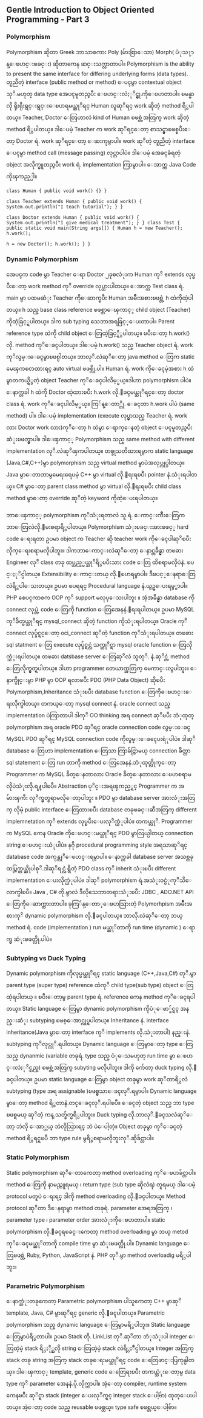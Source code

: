 ## Gentle Introduction to Object Oriented Programming - Part 3

### Polymorphism

Polymorphism ဆိုတာ Greek ဘာသာစကား Poly (မ်ားစြာေသာ) Morph( ပံုသ႑ာန္ေၿပာင္းၿခင္း) ဆိုတာကေန ဆင္းသက္လာတာပါ။ Polymorphism is the ability to present the same interface for differing underlying forms (data types). တူညီတဲ့ interface (public method or method) ေပၚမွာ contextual object သုိ.မဟုတ္ data type အေပၚမူတည္ၿပီး ေၿပာင္းလဲႏုိင္မွု.ကိုေၿပာတာပါ။ ၿမန္မာလို ရိုးရိုးရွင္းရွင္းေၿပာရမယ္ဆုိရင္ Human လူဆုိရင္ work ဆိုတဲ့ method ရိွပါတယ္။ Teacher, Doctor ေတြဟာလဲ kind of Human ၿဖစ္တဲ့အတြက္ work ဆိုတဲ့ method ရိွပါတယ္။ ဒါေပမဲ့ Teacher က work ဆုိရင္ေတာ့ စာသင္မွာၿဖစ္ၿပီးေတာ့ Doctor ရဲ. work ဆုိရင္ေတာ့ ေဆးကုမွာပါ။ work ဆုိတဲ့ တူညီတဲ့ interface ေပၚမွာ method call (message passing) လုပ္တာပါပဲ။ ဒါေပမဲ့ အေခၚခံရတဲ့ object အလိုက္မူတည္ၿပီး work ရဲ. implementation ကြာမွာပါ။ ေအာက္က Java Code ကိုၾကည့္ပါ။

    class Human { public void work() {} }
    
    class Teacher extends Human { public void work() { System.out.println("I teach tutorial"); } }
    
    class Doctor extends Human { public void work() { System.out.println("I give medical treatment"); } } class Test { public static void main(String args[]) { Human h = new Teacher(); h.work();
    
    h = new Doctor(); h.work(); } }

### Dynamic Polymorphism

အေပၚက code မွာ Teacher ေရာ Doctor ၂ခုစလံုးက Human ကုိ extends လုပ္ၿပီးေတာ့ work method ကုိ override လုပ္ထားပါတယ္။ ေအာက္က Test class ရဲ. main မွာ ပထမဆံုး Teacher ကိုေဆာက္ၿပီး Human အမ်ိဳးအစားၿဖစ္တဲ့ h ထဲကိုထဲ့ပါတယ္။ h သည္ base class reference ၿဖစ္တာေၾကာင့္ child object (Teacher) ကိုထဲ့ခြင့္ရပါတယ္။ ဒါက sub typing သေဘာအရခြင့္ေပးတာပါ။ Parent reference type ထဲကို child object ေတြထဲ့ခြင့္ရိွပါတယ္။ ၿပီးေတာ့ h.work() လို. method ကုိေခၚပါတယ္။ ဒါေပမဲ့ h.work() သည္ Teacher object ရဲ. work ကုိလွမ္းေခၚမွာၿဖစ္ပါတယ္။ ဘာလုိ.လဲဆုိေတာ့ java method ေတြက static မေၾကၿငာထားရင္ auto virtual ၿဖစ္လို.ပါ။ Human ရဲ. work ကိုေခၚမဲ့အစား h ထဲမွာတကယ္ရိွတဲ့ object Teacher ကုိေခၚပါလိမ့္မယ္။ဒါဟာ polymorphism ပါပဲ။ ေနာက္တခါ h ထဲကို Doctor ထဲ့ထားၿပီး h.work လို.ေခၚမယ္ဆုိရင္ေတာ့ doctor class ရဲ. work ကုိေခၚပါလိမ့္မယ္။ ကြ်န္ေတာ္တို. ေခၚတာ h.work ပါပဲ (same method) ပါ။ ဒါေပမဲ့ implementation (execute လုပ္မွာသည္ Teacher ရဲ. work လား Doctor work လား)ကုိေတာ့ h ထဲမွာ ေရာက္ေနတဲ့ object ေပၚမူတည္ၿပီး ဆံုးၿဖတ္မွာပါ။ ဒါေၾကာင့္ Polymorphism သည္ same method with different implementation လုိ.လဲဆုိၾကပါတယ္။ တစ္ခုသတိထားရမွာက static language (Java,C#,C++)မွာ polymorphism သည္ virtual method မွာပဲအလုပ္လုပ္ပါတယ္။ Java မွာေတာဘာမွမေရးရေပမဲ့ C++ မွာ virtual လို.ေရးရၿပီး pointer နဲ.သံုးရပါတယ္။ C# မွာေတာ့ parent class method မွာ virtual လို.ေရးရၿပီး child class method မွာေတာ့ override ဆုိတဲ့ keyword ကိုထဲ့ေပးရပါတယ္။

ဘာေၾကာင့္ polymorphism ကုိသံုးရတာလဲ သူ.ရဲ. ေကာင္းက်ိဳးေတြက ဘာေတြလဲလို.ေမးစရာရိွပါတယ္။ Polymorphism သံုးၿခင္းအားၿဖင့္ hard code ေရးရတာ ဥပမာ object က Teacher ဆို teacher work ကိုေခၚပါဆုိၿပီး လိုက္ေရးစရာမလိုပါဘူး။ ဒါကဘာေကာင္းလဲဆုိေတာ့ ေနာင္တခ်ိန္မွာ တၿခား Engineer လုိ class တခု ထပ္ထည့္မယ္ဆုိရိွၿပီးသား code ေတြ ထိစရာမလိုပဲနဲ. ၿပင္ႏုိင္ပါတယ္။ Extensibility ေကာင္းတယ္ လို.ေၿပာရမွာပါ။ ဒီၿပင့္ေနရာေတြလဲရိွပါေသးတယ္။ ဥပမာ ၿပရရင္ Procedural language နဲ.ယွဥ္ေပးရမွွာပါ။ PHP စေပၚကာစက OOP ကုိ support မလုပ္ေသးပါဘူး ။ အဲ့အခ်ိန္မွာ database ကို connect လုပ္တဲ့ code ေတြကို function ေတြအေနနဲ.ေရးရပါတယ္။ ဥပမာ MySQL ကုိခ်ိတ္မယ္ဆုိရင္ mysql_connect ဆိုတဲ့ function ကိုသံုးရပါတယ္။ Oracle ကုိ connect လုပ္ခ်င္ရင္ေတာ့ oci_connect ဆုိတဲ့ function ကုိသံုးရပါတယ္။ တၿခား sql statment ေတြ execute လုပ္ခ်င္ရင္လဲ သက္ဆုိင္ရာ mysql oracle function ေတြလိုက္သံုးရပါတယ္။ တၿခား datsbase server ေတြဆုိလဲ သူတုိ. နဲ.ဆုိင္တဲ့ method ေတြလိုက္မွတ္ရပါတယ္။ ဒါဟာ programmer တေယာက္အတြက္ မေကာင္းလွပါဘူး။ ေနာက္ပိုင္းမွာ PHP မွာ OOP ရလာၿပီး PDO (PHP Data Object) ဆိုၿပီး Polymorphism,Inheritance သံုးၿပီး database function ေတြကိုေၿပာင္းေရးလိုက္ပါတယ္။ တကယ္ေတာ့ mysql connect နဲ. oracle connect သည္ implementation ပဲကြာတာပါ ဒါကုိ OO thinking အရ connect ဆုိၿပီး ဘံုထုတ္ polymorphism အရ oracle PDO ဆုိရင္ oracle connection code လွမ္းေခၚ MySQL PDO ဆုိရင္ MySQL connection code ကိုလွမ္းေခၚေပးရံုပါပဲ။ ဒါဆုိ database ေတြဟာ implementation ေတြသာ ကြာခ်င္ကြာမယ္ connection ခ်ိတ္တာ sql statement ေတြ run တာကို method ေတြအေနနဲ.ဘံုထုတ္လိုက္ေတာ့ Programmer က MySQL ခ်ိတ္ေနတာလား Oracle ခ်ိတ္ေနတာလား ေၿပာစရာမလိုပဲသံုးလို.ရ႔ပါၿပီ။ Abstraction ပုိင္းအရၾကည့္ရင္ Programmer က အမ်ားၾကီး လုိက္မွတ္စရာမလိုေတာ့ပါဘူး ။ PDO မွာ database server အားလံုးအတြက္ လိုမဲ့ public interface ေတြထားၿပီး database တခုၿခင္းဆီအတြက္ different implemnetation ကုိ extends လုပ္ၿပီးေပးလုိက္ယံုပါပဲ။ တကယ္လုိ. Programmer က MySQL ကေန Oracle ကိုေၿပာင္းမယ္ဆုိရင္ PDO မွာလြယ္ပါတယ္ connection string ေၿပာင္းယံုပါပဲ။ နဂို procedural programming style အရသာဆုိရင္ database code အကုန္ကုိေၿပာင္းရမွာပါ။ ေနာက္တခါ database server အသစ္တခု ထပ္ထြက္တယ္ဆိုပါစုိ.ဒါဆုိရင္လဲ ရွိတဲ့ PDO class ကုိ inherit သံုးၿပီး different implementation ေပးလိုက္ယံုပါပဲ။ ဒါဆုိ polymorphism ရဲ.အသံုး၀င္ပံုကုိသိေလာက္ပါၿပီ။ Java , C# တို.မွာလဲ ဒီလိုသေဘာတရားသံုးၿပီး JDBC , ADO.NET API ေတြကိုေဆာက္ထားတာပါ။ ခုကြ်န္ေတာ္ေၿပာသြားတဲ့ Polymorhpism အမ်ိဳးအစားကုိ dynamic polymorphism လို.ေခၚပါတယ္။ ဘာလို.လဲဆုိေတာ့ ဘယ္ method ရဲ. code (implementation ) run မယ္ဆုိတာကို run time (dynamic ) ေရာက္မွ ဆံုးၿဖတ္လို.ပါပဲ။

### Subtyping vs Duck Typing

Dynamic polymorphism ကိုလုပ္မယ္ဆုိရင္ static language (C++,Java,C#) တုိ.မွာ parent type (super type) reference ထဲကုိ child type(sub type) object ေတြထဲ့ရပါတယ္ ။ ၿပီးေတာ့မွ parent type ရဲ. reference ကေန method ကုိေခၚရပါတယ္။ Static language ေတြမွာ dynamic polymorphism ကိုပံုေဖာ္ခ်င္ရင္ အနည္းဆံုး subtyping ၿဖစ္ေအာင္လုပ္ရပါတယ္။ Inheritance နဲ. interface inheritance(Java မွာေတာ့ interface ကုိ implements လို.သံုးတာပါ) နည္းနဲ. subtyping ကုိလုပ္လုိ.ရပါတယ္။ Dynamic language ေတြမွာေတာ့ type ေတြ သည္ dynanmic (variable တခုရဲ. type သည္ ပံုေသမဟုတ္ run time မွာ ေၿပာင္းလဲႏုိင္သည္) ၿဖစ္တဲ့အတြက္ subyting မလိုပါဘူး။ ဒါကို က်ေတာ့ duck typing လို.ေခၚပါတယ္။ ဥပမာ static language ေတြမွာ object တခုမွာ work ဆုိတာရိွလဲ subtyping (type အရ assignable )ၿဖစ္မွသာေခၚလုိ.ရမွာပါ။ Dynamic language မွာေတာ့ method ရိွတာနဲ.တင္ေခၚလုိ.ရပါၿပီ။ ေခၚတဲ့ object သည္ ဘာ type ၿဖစ္ရမယ္ ဆုိတဲ့ ကန္.သတ္ခ်က္မရိွပါဘူး။ Duck typing လို.ဘာလုိ.ေခၚသလဲဆုိေတာ့ ဘဲလို ေအာ္တယ္ ဘဲလိုသြားရင္ ဘဲ ပဲေပါ့တဲ့။ Object တခုမွာ ကုိေခၚတဲ့ method ရိွရင္ရၿပီ ဘာ type rule မွရိွစရာမလိုဘူးလုိ.ဆိုခ်င္တာပါ။

### Static Polymorphism

Static polymorphism ဆုိေတာကေတာ့ method overloading ကုိေၿပာခ်င္တာပါ။ method ေတြကို နာမည္တူရမယ္ ၊ return type (sub type ဆိုလဲရ) တူရမယ္ ဒါေပမဲ့ protocol မတူပဲ ေရးရင္ ဒါကို method overloading လို.ေခၚပါတယ္။ Method protocol ဆုိတာ ဒီေနရာမွာ method တခုရဲ. parameter အေရအတြက္ ၊ parameter type ၊ parameter order အားလံုးကိုေၿပာတာပါ။ static polymorphism လို.ေခၚရၿခင္းကေတာ့ method overloading မွာ ဘယ္ metod ကုိေခၚမယ္ဆုိတာကို compile time မွာ ဆံုးၿဖတ္လို.ပါ။ Dynamic language ေတြၿဖစ္တဲ့ Ruby, Python, JavaScript နဲ. PHP တုိ.မွာ method overloadig မရိွပါဘူး။

### Parametric Polymorphism

ေနာက္ဆံုးတခုကေတာ့ Parametric polymorphism ပါသူကေတာ့ C++ မွာဆုိ template, Java, C# မွာဆုိရင္ generic လို.ေခၚပါတယ္။ Parametric polymorphism သည္ dynamic language ေတြမွာမရိွပါဘူး။ Static language ေတြမွာပဲရိွတာပါ။ ဥပမာ Stack တို. LinkList တုိ.ဆုိတာ ဘံုသံုးပါ integer ေတြထဲ့မဲ့ stack ရိွႏို္င္သလို string ေတြထဲ့မဲ့ stack လဲရိွႏဳိင္ပါတယ္။ Integer အတြက္ stack တခု string အတြက္ stack တခုေရးမယ္ဆုိရင္ code ေတြေဖာင္းပြကုန္ပါတယ္။ ဒါေၾကာင့္ template, generic code ေတြေရးၿပီး တကယ္သံုးေတာ့မွ data type ကုိ parameter အေနနဲ.ပို.လိုက္တာပါ။ အဲ့ေတာ့ compiler, runtime system ကေနၿပီး ဆုိင္ရာ stack (integer ေပးလုိက္ရင္ integer stack ေပါ့ဗ်ာ) ထုတ္ေပးပါတယ္။ အဲ့ေတာ့ code သည္ reusable ၿဖစ္တယ္။ type safe ၿဖစ္တယ္ေပါ့ဗ်ာ။
